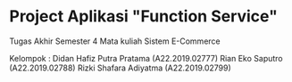 # Project Aplikasi "Function Service"
Tugas Akhir Semester 4
Mata kuliah Sistem E-Commerce

Kelompok :
Didan Hafiz Putra Pratama (A22.2019.02777)
Rian Eko Saputro (A22.2019.02788)
Rizki Shafara Adiyatma (A22.2019.02799)